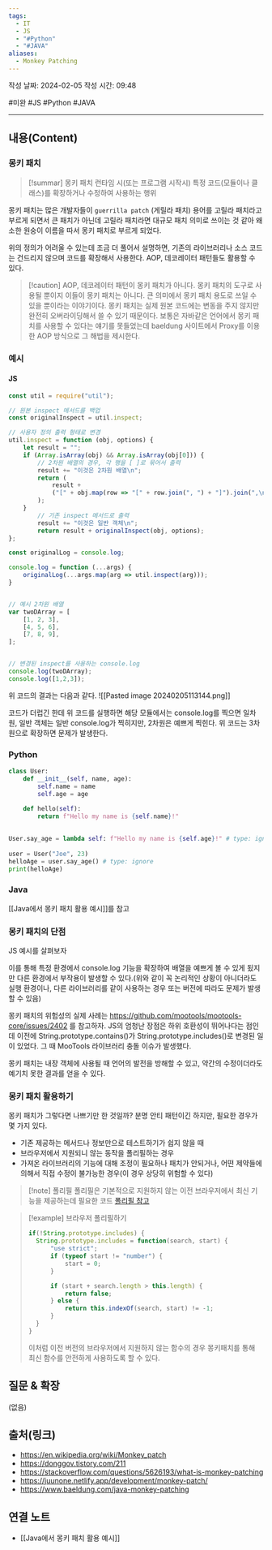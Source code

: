 ```yaml
---
tags:
  - IT
  - JS
  - "#Python"
  - "#JAVA"
aliases:
  - Monkey Patching
---
```

작성 날짜: 2024-02-05
작성 시간: 09:48

#미완 #JS #Python #JAVA 

----
## 내용(Content)
### 몽키 패치
>[!summar] 몽키 패치
>런타임 시(또는 프로그램 시작시) 특정 코드(모듈이나 클래스)를 확장하거나 수정하여 사용하는 행위

몽키 패치는 많은 개발자들이 `guerrilla patch` (게릴라 패치) 용어를 고릴라 패치라고 부르게 되면서 큰 패치가 아닌데 고릴라 패치라면 대규모 패치 의미로 쓰이는 것 같아 왜소한 원숭이 이름을 따서 몽키 패치로 부르게 되었다.

위의 정의가 어려울 수 있는데 조금 더 풀어서 설명하면, 기존의 라이브러리나 소스 코드는 건드리지 않으며 코드를 확장해서 사용한다. AOP, 데코레이터 패턴들도 활용할 수 있다.

>[!caution] AOP, 데코레이터 패턴이 몽키 패치가 아니다.
>몽키 패치의 도구로 사용될 뿐이지 이들이 몽키 패치는 아니다. 큰 의미에서 몽키 패치 용도로 쓰일 수 있을 뿐이라는 이야기이다. 몽키 패치는 실제 원본 코드에는 변동을 주지 않지만 완전히 오버라이딩해서 쓸 수 있기 때문이다. 보통은 자바같은 언어에서 몽키 패치를 사용할 수 있다는 얘기를 못들었는데 baeldung 사이트에서 Proxy를 이용한 AOP 방식으로 그 해법을 제시한다.
### 예시
#### JS

```js
const util = require("util");

// 원본 inspect 메서드를 백업
const originalInspect = util.inspect;

// 사용자 정의 출력 형태로 변경
util.inspect = function (obj, options) {
    let result = "";
    if (Array.isArray(obj) && Array.isArray(obj[0])) {
        // 2차원 배열의 경우, 각 행을 [ ]로 묶어서 출력
        result += "이것은 2차원 배열\n";
        return (
            result +
            ("[" + obj.map(row => "[" + row.join(", ") + "]").join(",\n ") + "]")
        );
    }
        // 기존 inspect 메서드로 출력
        result += "이것은 일반 객체\n";
        return result + originalInspect(obj, options);
};

const originalLog = console.log;

console.log = function (...args) {
    originalLog(...args.map(arg => util.inspect(arg)));
}


// 예시 2차원 배열
var twoDArray = [
    [1, 2, 3],
    [4, 5, 6],
    [7, 8, 9],
];


// 변경된 inspect를 사용하는 console.log
console.log(twoDArray);
console.log([1,2,3]);
```

위 코드의 결과는 다음과 같다.
![[Pasted image 20240205113144.png]]

코드가 더럽긴 한데 위 코드를 실행하면 해당 모듈에서는 console.log를 찍으면 일차원, 일반 객체는 일반 console.log가 찍히지만, 2차원은  예쁘게 찍힌다. 위 코드는 3차원으로 확장하면 문제가 발생한다.
### Python

```python
class User:
    def __init__(self, name, age):
        self.name = name
        self.age = age
        
    def hello(self):
        return f"Hello my name is {self.name}!"
  

User.say_age = lambda self: f"Hello my name is {self.age}!" # type: ignore
  
user = User("Joe", 23)
helloAge = user.say_age() # type: ignore
print(helloAge)
```

### Java
[[Java에서 몽키 패치 활용 예시]]를 참고

### 몽키 패치의 단점
JS 예시를 살펴보자

이를 통해 특정 환경에서 console.log 기능을 확장하여 배열을 예쁘게 볼 수 있게 됬지만 다른 환경에서 부작용이 발생할 수 있다.(위와 같이 꼭 논리적인 상황이 아니더라도 실행 환경이나, 다른 라이브러리를 같이 사용하는 경우 또는 버전에 따라도 문제가 발생할 수 있음)

몽키 패치의 위험성의 실제 사례는 https://github.com/mootools/mootools-core/issues/2402 를 참고하자. JS의 엄청난 장점은 하위 호환성이 뛰어나다는 점인데 이전에 String.prototype.contains()가 String.prototype.includes()로 변경된 일이 있었다.  그 때 MooTools 라이브러리 충돌 이슈가 발생했다.

몽키 패치는 내장 객체에 사용될 때 언어의 발전을 방해할 수 있고, 약간의 수정이더라도 예기치 못한 결과를 얻을 수 있다.

### 몽키 패치 활용하기
몽키 패치가 그렇다면 나쁘기만 한 것일까? 분명 안티 패턴이긴 하지만, 필요한 경우가 몇 가지 있다.

- 기존 제공하는 메서드나 정보만으로 테스트하기가 쉽지 않을 때
- 브라우저에서 지원되니 않는 동작을 폴리필하는 경우
- 가져온 라이브러리의 기능에 대해 조정이 필요하나 패치가 안되거나, 어떤 제약들에 의해서 직접 수정이 불가능한 경우(이 경우 상당히 위험할 수 있다)

>[!note] 폴리필
>폴리필은 기본적으로 지원하지 않는 이전 브라우저에서 최신 기능을 제공하는데 필요한 코드
>[폴리필 참고](https://developer.mozilla.org/ko/docs/Glossary/Polyfill)

>[!example] 브라우저 폴리필하기
>
>```js
>if(!String.prototype.includes) {
>	String.prototype.includes = function(search, start) {
>		"use strict";
>		if (typeof start != "number") {
>			start = 0;
>		}
>
>		if (start + search.length > this.length) {
>			return false;
>		} else {
>			return this.indexOf(search, start) != -1;
>		}
>	}
>}
>```
>이처럼 이전 버전의 브라우저에서 지원하지 않는 함수의 경우 몽키패치를 통해 최신 함수를 안전하게 사용하도록 할 수 있다.


## 질문 & 확장

(없음)

## 출처(링크)
- https://en.wikipedia.org/wiki/Monkey_patch
- https://donggov.tistory.com/211
- https://stackoverflow.com/questions/5626193/what-is-monkey-patching
- https://juunone.netlify.app/development/monkey-patch/
- https://www.baeldung.com/java-monkey-patching
## 연결 노트
- [[Java에서 몽키 패치 활용 예시]]



